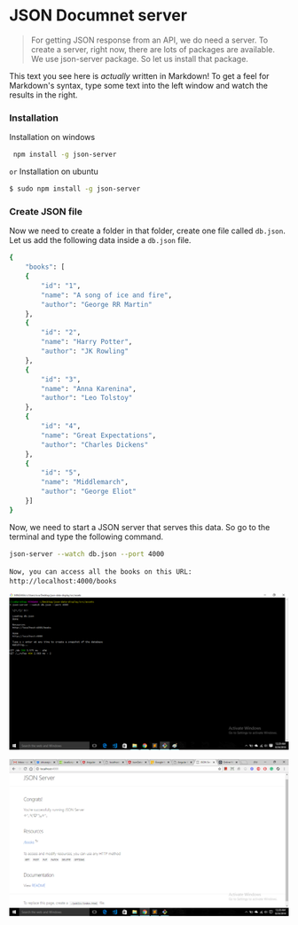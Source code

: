 
# JSON Documnet server

> For getting JSON response from an API, we do need a server.
> To create a server, right now, there are lots of packages are available.
> We use json-server package. So let us install that package.

This text you see here is *actually* written in Markdown! To get a feel for Markdown's syntax, type some text into the left window and watch the results in the right.


### Installation

Installation on windows
```sh
 npm install -g json-server
```
``
or
``
Installation on ubuntu

```sh
$ sudo npm install -g json-server
```



### Create JSON file

Now we need to create a folder in that folder, create one file called ``db.json``. Let us add the following data inside a ``db.json`` file.

```sh
{
    "books": [
    {
        "id": "1",
        "name": "A song of ice and fire",
        "author": "George RR Martin"
    },
    {
        "id": "2",
        "name": "Harry Potter",
        "author": "JK Rowling"
    },
    {
        "id": "3",
        "name": "Anna Karenina",
        "author": "Leo Tolstoy"
    },
    {
        "id": "4",
        "name": "Great Expectations",
        "author": "Charles Dickens"
    },
    {
        "id": "5",
        "name": "Middlemarch",
        "author": "George Eliot"
    }]
}
```

Now, we need to start a JSON server that serves this data. So go to the terminal and type the following command.
```sh
json-server --watch db.json --port 4000
```
``
Now, you can access all the books on this URL: http://localhost:4000/books
``


![alt text](https://github.com/prathap1041220272/json-server-documentation/blob/master/images/console.png "Logo Title Text 1")

![alt text](https://github.com/prathap1041220272/json-server-documentation/blob/master/images/web.png "Logo Title Text 1")
